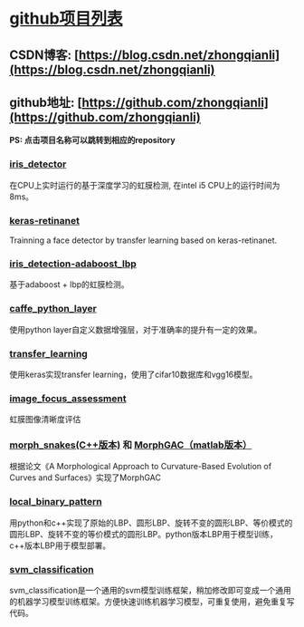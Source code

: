 # [github项目列表](https://zhongqianli.github.io)

## CSDN博客: [https://blog.csdn.net/zhongqianli](https://blog.csdn.net/zhongqianli)

## github地址: [https://github.com/zhongqianli](https://github.com/zhongqianli)

**PS: 点击项目名称可以跳转到相应的repository**

### [**iris_detector**](https://github.com/zhongqianli/iris_detector) 
在CPU上实时运行的基于深度学习的虹膜检测, 在intel i5 CPU上的运行时间为8ms。

### [**keras-retinanet**](https://github.com/zhongqianli/keras-retinanet)
Trainning a face detector by transfer learning based on keras-retinanet.

### [**iris_detection-adaboost_lbp**](https://github.com/zhongqianli/iris_detection-adaboost_lbp)
基于adaboost + lbp的虹膜检测。

### [**caffe_python_layer**](https://github.com/zhongqianli/caffe_python_layer)
使用python layer自定义数据增强层，对于准确率的提升有一定的效果。

### [**transfer_learning**](https://github.com/zhongqianli/transfer_learning)
使用keras实现transfer learning，使用了cifar10数据库和vgg16模型。

### [**image_focus_assessment**](https://github.com/zhongqianli/image_focus_assessment)
虹膜图像清晰度评估

### [**morph_snakes(C++版本)**](https://github.com/zhongqianli/morph_snakes) 和  [**MorphGAC（matlab版本）**](https://github.com/zhongqianli/MorphGAC)
根据论文《A Morphological Approach to Curvature-Based Evolution of Curves and Surfaces》实现了MorphGAC

### [**local_binary_pattern**](https://github.com/zhongqianli/local_binary_pattern)
用python和c++实现了原始的LBP、圆形LBP、旋转不变的圆形LBP、等价模式的圆形LBP、旋转不变的等价模式的圆形LBP。python版本LBP用于模型训练，c++版本LBP用于模型部署。

### [**svm_classification**](https://github.com/zhongqianli/svm_classification)
svm_classification是一个通用的svm模型训练框架，稍加修改即可变成一个通用的机器学习模型训练框架。方便快速训练机器学习模型，可重复使用，避免重复写代码。
